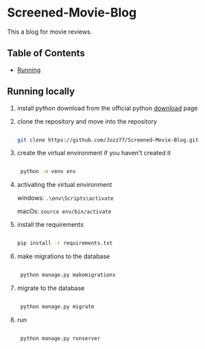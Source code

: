 # Screened-Movie-Blog

This a blog for movie reviews.

## Table of Contents

- [Running](#running-locally)
  
## Running locally

1. install python
   download from the official python [download](https://www.python.org/downloads/) page

2. clone the repository and move into the repository

   ```bash

   git clone https://github.com/Jozz77/Screened-Movie-Blog.git

   ```

3. create the virtual environment if you haven't created it

   ```bash

    python -m venv env

   ```

4. activating the virtual environment

   windows:
   `.\env\Scripts\activate`

   macOs:
   `source env/bin/activate`

5. install the requirements

   ```bash

   pip install -r requirements.txt

   ```

6. make migrations to the database

   ```bash

    python manage.py makemigrations

   ```

7. migrate to the database

   ```bash

    python manage.py migrate

   ```

8. run

   ```bash

    python manage.py runserver

   ```
